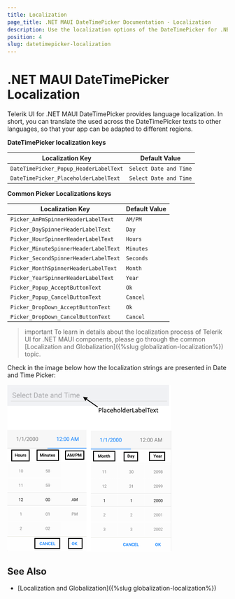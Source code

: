 ```yaml
---
title: Localization
page_title: .NET MAUI DateTimePicker Documentation - Localization
description: Use the localization options of the DateTimePicker for .NET MAUI.
position: 4
slug: datetimepicker-localization
---
```


# .NET MAUI DateTimePicker Localization

Telerik UI for .NET MAUI DateTimePicker provides language localization. In short, you can translate the used across the DateTimePicker texts to other languages, so that your app can be adapted to different regions.

**DateTimePicker localization keys**

| Localization Key | Default Value |
| -----------------| ------------- |
| `DateTimePicker_Popup_HeaderLabelText`  | `Select Date and Time` |
| `DateTimePicker_PlaceholderLabelText`  | `Select Date and Time` |

**Common Picker Localizations keys**

| Localization Key | Default Value |
| -----------------| ------------- |
| `Picker_AmPmSpinnerHeaderLabelText` | `AM/PM` |
| `Picker_DaySpinnerHeaderLabelText` | `Day` |
| `Picker_HourSpinnerHeaderLabelText` | `Hours` |
| `Picker_MinuteSpinnerHeaderLabelText` | `Minutes` |
| `Picker_SecondSpinnerHeaderLabelText` | `Seconds` |
| `Picker_MonthSpinnerHeaderLabelText` | `Month` |
| `Picker_YearSpinnerHeaderLabelText` | `Year` |
| `Picker_Popup_AcceptButtonText` | `Ok` |
| `Picker_Popup_CancelButtonText` | `Cancel` |
| `Picker_DropDown_AcceptButtonText`  | `Ok` |
| `Picker_DropDown_CancelButtonText`  | `Cancel` |

> important To learn in details about the localization process of Telerik UI for .NET MAUI components, please go through the common [Localization and Globalization]({%slug globalization-localization%}) topic.

Check in the image below how the localization strings are presented in Date and Time Picker:

![DateTimePicker Localization](images/datetimepicker-localization.png)

## See Also

- [Localization and Globalization]({%slug globalization-localization%})
